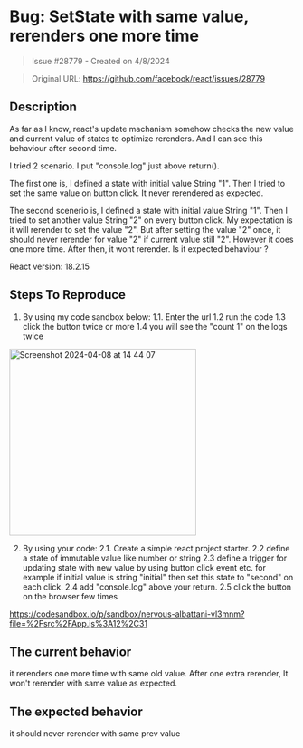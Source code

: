 # Bug: SetState with same value, rerenders one more time

> Issue #28779 - Created on 4/8/2024

> Original URL: https://github.com/facebook/react/issues/28779

## Description

As far as I know, react's update machanism somehow checks the new value and current value of states to optimize rerenders. And I can see this behaviour after second time.

I tried 2 scenario. I put "console.log" just above return().

The first one is, I defined a state with initial value String "1". Then I tried to set the same value on button click. It never rerendered as expected.

The second scenerio is, I defined a state with initial value String "1". Then I tried to set another value String "2" on every button click. My expectation is it will rerender to set the value "2". But after setting the value "2" once, it should never rerender for value "2" if current value still "2". However it does one more time. After then, it wont rerender.  Is it expected behaviour ?

React version: 18.2.15

## Steps To Reproduce

1. By using my code sandbox below:
1.1. Enter the url
1.2 run the code
1.3 click the button twice or more
1.4 you will see the "count 1" on the logs twice

<img width="330" alt="Screenshot 2024-04-08 at 14 44 07" src="https://github.com/facebook/react/assets/16306521/943bff4c-ebf2-4465-8b6f-d999a2a97067">


2. By using your code:
2.1. Create a simple react project starter.
2.2 define a state of immutable value like number or string
2.3 define a trigger for updating state with new value by using button click event etc. for example if initial value is string "initial" then set this state to "second" on each click. 
2.4 add "console.log" above your return. 
2.5 click the button on the browser few times


https://codesandbox.io/p/sandbox/nervous-albattani-vl3mnm?file=%2Fsrc%2FApp.js%3A12%2C31

## The current behavior
it rerenders one more time with same old value. After one extra rerender, It won't rerender with same value as expected. 

## The expected behavior
it should never rerender with same prev value 

